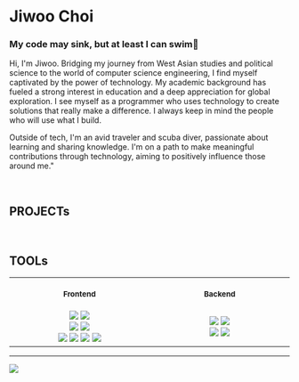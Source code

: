 # Jiwoo Choi
### My code may sink, but at least I can swim🤿

Hi, I'm Jiwoo. Bridging my journey from West Asian studies and political science to the world of computer science engineering, I find myself captivated by the power of technology. My academic background has fueled a strong interest in education and a deep appreciation for global exploration. I see myself as a programmer who uses technology to create solutions that really make a difference. I always keep in mind the people who will use what I build. 

Outside of tech, I'm an avid traveler and scuba diver, passionate about learning and sharing knowledge. I'm on a path to make meaningful contributions through technology, aiming to positively influence those around me."

</br>

## PROJECTs


</br>

## TOOLs


<table align="center">
<tr>
<th align="center">
<img width="380" height="1">
<p> 
<small>
Frontend
</small>
</p>
</th>
<th align="center">
<img width="380" height="1">
<p> 
<small>
Backend
</small>
</p>
</th>
</tr>
<tr>
<td align="center">
<div align=center gap="10px">
  <img src="https://img.shields.io/badge/Javascript-F7DF1E?style=flat&logo=Javascript&logoColor=white" />&nbsp;<img src="https://img.shields.io/badge/Typescript-007acc?style=flat&logo=Typescript&logoColor=white" /></br><img src="https://img.shields.io/badge/React-61DAFB?style=flat&logo=React&logoColor=white" />&nbsp;<img src="https://img.shields.io/badge/Next.js-000000?style=flat&logo=Next.js&logoColor=white" /></br><img src="https://img.shields.io/badge/Tailwind-06B6D4?style=flat&logo=Tailwindcss&logoColor=white" />&nbsp;<img src="https://img.shields.io/badge/React Toolkit-764ABC?style=flat&logo=Redux&logoColor=white" />&nbsp;<img src="https://img.shields.io/badge/Html5-E34F26?style=flat&logo=Html5&logoColor=white" />&nbsp;<img src="https://img.shields.io/badge/Css3-1572B6?style=flat&logo=Css3o&logoColor=white" /></div>
</td>
<td align="center">
<div align=center><img src="https://img.shields.io/badge/Python-3776AB?style=flat&logo=Python&logoColor=white" />&nbsp;<img src="https://img.shields.io/badge/Flask-000000?style=flat-square&logo=flask&logoColor=white"/></br><img src="https://img.shields.io/badge/Mysql-4479A1?style=flat&logo=Mysql&logoColor=white" />&nbsp;<img src="https://img.shields.io/badge/Postgresql-0064a5?style=flat&logo=Postgresql&logoColor=white" /></div>
</td>
</tr>
</table>

---
<img src="https://github-readme-stats.vercel.app/api/top-langs/?username=agnes0304&layout=compact">
